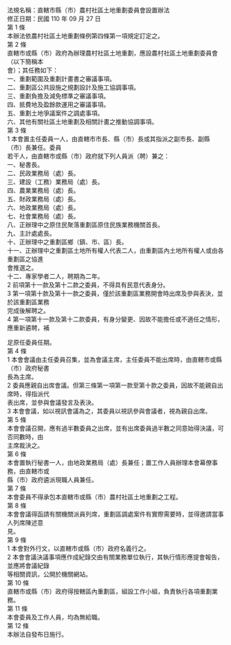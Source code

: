 法規名稱：直轄市縣（市）農村社區土地重劃委員會設置辦法  
修正日期：民國 110 年 09 月 27 日  
第 1 條  
本辦法依農村社區土地重劃條例第四條第一項規定訂定之。  
第 2 條  
直轄市或縣（市）政府為辦理農村社區土地重劃，應設農村社區土地重劃委員會（以下簡稱本  
會）；其任務如下：  
一、重劃範圍及重劃計畫書之審議事項。  
二、重劃區公共設施之規劃設計及施工協調事項。  
三、重劃負擔及減免標準之審議事項。  
四、抵費地及盈餘款運用之審議事項。  
五、重劃土地爭議案件之調處事項。  
六、其他有關社區土地重劃及相關計畫之推動協調事項。  
第 3 條  
1 本會置主任委員一人，由直轄市市長、縣（市）長或其指派之副市長、副縣（市）長兼任。委員  
若干人，由直轄市或縣（市）政府就下列人員派（聘）兼之：  
一、秘書長。  
二、民政業務局（處）長。  
三、建設（工務）業務局（處）長。  
四、農業業務局（處）長。  
五、財政業務局（處）長。  
六、地政業務局（處）長。  
七、社會業務局（處）長。  
八、正辦理中之原住民聚落重劃區原住民族業務機關首長。  
九、主計處處長。  
十、正辦理中之重劃區鄉（鎮、市、區）長。  
十一、正辦理中之重劃區土地所有權人代表二人，由重劃區內土地所有權人或由各重劃區之協進  
會推選之。  
十二、專家學者二人，聘期為二年。  
2 前項第十一款及第十二款之委員，不得具有民意代表身分。  
3 第一項第十款及第十一款之委員，僅於該重劃區業務開會時出席及參與表決，並於該重劃區業務  
完成後解聘之。  
4 第一項第十一款及第十二款委員，有身分變更、因故不能擔任或不適任之情形，應重新遴聘，補  


足原任委員任期。  
第 4 條  
1 本會會議由主任委員召集，並為會議主席，主任委員不能出席時，由直轄市或縣（市）政府秘書  
長為主席。  
2 委員應親自出席會議。但第三條第一項第一款至第十款之委員，因故不能親自出席時，得指派代  
表出席，並參與會議發言及表決。  
3 本會會議，如以視訊會議為之，其委員以視訊參與會議者，視為親自出席。  
第 5 條  
本會會議召開，應有過半數委員之出席，並有出席委員過半數之同意始得決議，可否同數時，由  
主席裁決之。  
第 6 條  
本會置執行秘書一人，由地政業務局（處）長兼任；置工作人員辦理本會幕僚事務，由直轄市或  
縣（市）政府遴派現職人員兼任。  
第 7 條  
本會委員不得承包本直轄市或縣（市）農村社區土地重劃之工程。  
第 8 條  
本會會議得函請有關機關派員列席，重劃區調處案件有實際需要時，並得邀請當事人列席陳述意  
見。  
第 9 條  
1 本會對外行文，以直轄市或縣（市）政府名義行之。  
2 本會會議決議事項應作成紀錄交由有關業務單位執行，其執行情形應提會報告，並應將會議紀錄  
等相關資訊，公開於機關網站。  
第 10 條  
直轄市或縣（市）政府得按轄區內重劃區，組設工作小組，負責執行各項重劃業務。  
第 11 條  
本會委員及工作人員，均為無給職。  
第 12 條  
本辦法自發布日施行。  


